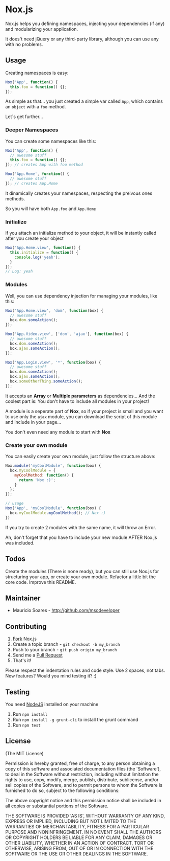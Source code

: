# Nox.js

Nox.js helps you defining namespaces, injecting your dependencies (if any) and modularizing your application.

It does't need jQuery or any third-party library, although you can use any with no problems.

## Usage

Creating namespaces is easy:

``` js
Nox('App', function() {
  this.foo = function() {};
});
```

As simple as that... you just created a simple var called `App`, which contains an `object` with a `foo` method.

Let`s get further...

### Deeper Namespaces

You can create some namespaces like this:

``` js
Nox('App', function() {
  // awesome stuff
  this.foo = function() {};
}); // creates App with foo method

Nox('App.Home', function() {
  // awesome stuff
}); // creates App.Home
```

It dinamically creates your namespaces, respecting the preivous ones methods.

So you will have both `App.foo` and `App.Home`

### Initialize

If you attach an initialize method to your object, it will be instantly called after you create your object

``` js
Nox('App.Home.view', function() {
  this.initialize = function() {
    console.log('yeah');
  }
});
// Log: yeah

```

### Modules

Well, you can use dependency injection for managing your modules, like this:

``` js
Nox('App.Home.view', 'dom', function(box) {
  // awesome stuff
  box.dom.someAction();
});

Nox('App.Video.view', ['dom', 'ajax'], function(box) {
  // awesome stuff
  box.dom.someAction();
  box.ajax.someAction();
});

Nox('App.Login.view', '*', function(box) {
  // awesome stuff
  box.dom.someAction();
  box.ajax.someAction();
  box.someOtherThing.someAction();
});
```

It accepts an **Array** or **Multiple parameters** as dependencies... And the coolest part is: You don't have to include all modules in your project!

A module is a seperate part of **Nox**, so if your project is small and you want to use only the `ajax` module, you can download the script of this module and include in your page...

You don't even need any module to start with **Nox**

### Create your own module

You can easily create your own module, just follow the structure above:

```js
Nox.module('myCoolModule', function(box) {
  box.myCoolModule = {
    myCoolMethod: function() {
      return 'Nox :)';
    }
  };
});

// usage
Nox('App', 'myCoolModule', function(box) {
  box.myCoolModule.myCoolMethod(); // Nox :)
})
```

If you try to create 2 modules with the same name, it will throw an Error.

Ah, don't forget that you have to include your new module AFTER Nox.js was included.

## Todos

Create the modules (There is none ready), but you can still use Nox.js for structuring your app, or create your own module.
Refactor a little bit the core code.
Improve this README.

## Maintainer

- Mauricio Soares - <http://github.com/msodeveloper>

## Contributing

1. [Fork](http://help.github.com/forking/) Nox.js
2. Create a topic branch - `git checkout -b my_branch`
3. Push to your branch - `git push origin my_branch`
4. Send me a [Pull Request](https://help.github.com/articles/using-pull-requests)
5. That's it!

Please respect the indentation rules and code style.
Use 2 spaces, not tabs.
New features? Would you mind testing it? :)

## Testing

You need [NodeJS](http://nodejs.org/) installed on your machine

1. Run `npm install`
2. Run `npm install -g grunt-cli` to install the grunt command
3. Run `npm test`

## License

(The MIT License)

Permission is hereby granted, free of charge, to any person obtaining
a copy of this software and associated documentation files (the
'Software'), to deal in the Software without restriction, including
without limitation the rights to use, copy, modify, merge, publish,
distribute, sublicense, and/or sell copies of the Software, and to
permit persons to whom the Software is furnished to do so, subject to
the following conditions:

The above copyright notice and this permission notice shall be
included in all copies or substantial portions of the Software.

THE SOFTWARE IS PROVIDED 'AS IS', WITHOUT WARRANTY OF ANY KIND,
EXPRESS OR IMPLIED, INCLUDING BUT NOT LIMITED TO THE WARRANTIES OF
MERCHANTABILITY, FITNESS FOR A PARTICULAR PURPOSE AND NONINFRINGEMENT.
IN NO EVENT SHALL THE AUTHORS OR COPYRIGHT HOLDERS BE LIABLE FOR ANY
CLAIM, DAMAGES OR OTHER LIABILITY, WHETHER IN AN ACTION OF CONTRACT,
TORT OR OTHERWISE, ARISING FROM, OUT OF OR IN CONNECTION WITH THE
SOFTWARE OR THE USE OR OTHER DEALINGS IN THE SOFTWARE.
